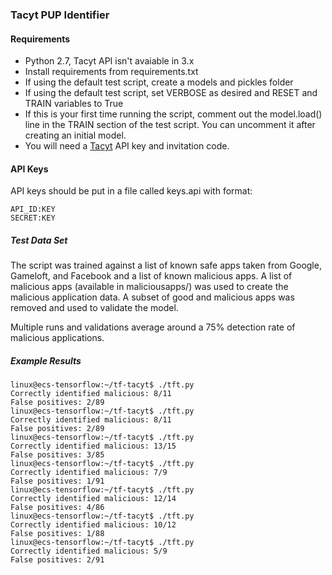 ### Tacyt PUP Identifier ###


#### Requirements ####
 - Python 2.7, Tacyt API isn't avaiable in 3.x
 - Install requirements from requirements.txt 
 - If using the default test script, create a models and pickles folder 
 - If using the default test script, set VERBOSE as desired and  RESET and TRAIN variables to True
 - If this is your first time running the script, comment out the model.load() line in the TRAIN section of the test script. You can uncomment it after creating an initial model.
 - You will need a [Tacyt](https://tacyt.elevenpaths.com) API key and invitation code.

#### API Keys ####
API keys should be put in a file called keys.api with format:
```
API_ID:KEY
SECRET:KEY
```

##### Test Data Set #####
The script was trained against a list of known safe apps taken from Google, Gameloft, and Facebook and a list of known malicious apps.
A list of malicious apps (available in maliciousapps/) was used to create the malicious application data.
A subset of good and malicious apps was removed and used to validate the model.

Multiple runs and validations average around a 75% detection rate of malicious applications.

##### Example Results #####
```
linux@ecs-tensorflow:~/tf-tacyt$ ./tft.py
Correctly identified malicious: 8/11
False positives: 2/89
linux@ecs-tensorflow:~/tf-tacyt$ ./tft.py
Correctly identified malicious: 8/11
False positives: 2/89
linux@ecs-tensorflow:~/tf-tacyt$ ./tft.py
Correctly identified malicious: 13/15
False positives: 3/85
linux@ecs-tensorflow:~/tf-tacyt$ ./tft.py
Correctly identified malicious: 7/9
False positives: 1/91
linux@ecs-tensorflow:~/tf-tacyt$ ./tft.py
Correctly identified malicious: 12/14
False positives: 4/86
linux@ecs-tensorflow:~/tf-tacyt$ ./tft.py
Correctly identified malicious: 10/12
False positives: 1/88
linux@ecs-tensorflow:~/tf-tacyt$ ./tft.py
Correctly identified malicious: 5/9
False positives: 2/91
```
